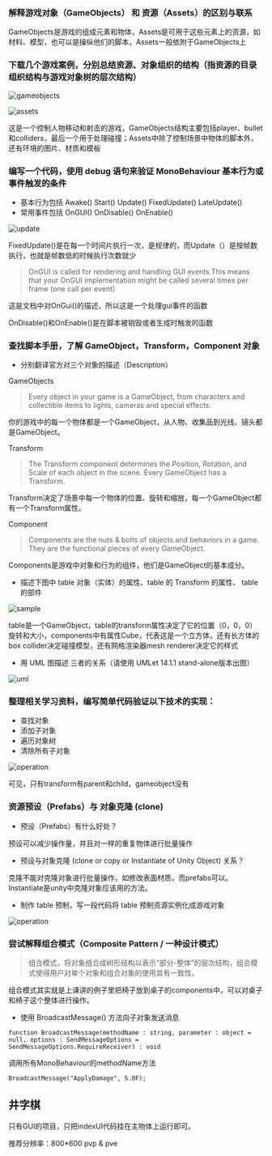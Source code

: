 ### 解释游戏对象（GameObjects） 和 资源（Assets）的区别与联系

GameObjects是游戏的组成元素和物体，Assets是可用于这些元素上的资源，如材料、模型，也可以是操纵他们的脚本，Assets一般依附于GameObjects上  


### 下载几个游戏案例，分别总结资源、对象组织的结构（指资源的目录组织结构与游戏对象树的层次结构）

![gameobjects](questions/gameobjects.jpg)

![assets](questions/assets.jpg)

这是一个控制人物移动和射击的游戏，GameObjects结构主要包括player、bullet和colliders，最后一个用于处理碰撞；Assets中除了控制场景中物体的脚本外，还有环境的图片、材质和模板


### 编写一个代码，使用 debug 语句来验证 MonoBehaviour 基本行为或事件触发的条件

* 基本行为包括 Awake() Start() Update() FixedUpdate() LateUpdate()
* 常用事件包括 OnGUI() OnDisable() OnEnable()

![update](questions/update.jpg)

FixedUpdate()是在每一个时间片执行一次，是规律的，而Update（）是按帧数执行，也就是帧数低的时候执行次数就少

> OnGUI is called for rendering and handling GUI events.This means that your OnGUI implementation might be called several times per frame (one call per event)

这是文档中对OnGui()的描述，所以这是一个处理gui事件的函数

OnDisable()和OnEnable()是在脚本被销毁或者生成时触发的函数

### 查找脚本手册，了解 GameObject，Transform，Component 对象

* 分别翻译官方对三个对象的描述（Description）

GameObjects
> Every object in your game is a GameObject, from characters and collectible items to lights, cameras and special effects. 

你的游戏中的每一个物体都是一个GameObject，从人物、收集品到光线、镜头都是GameObject。

Transform
> The Transform component determines the Position, Rotation, and Scale of each object in the scene. Every GameObject has a Transform.

Transform决定了场景中每一个物体的位置、旋转和缩放，每一个GameObject都有一个Transform属性。

Component
> Components are the nuts & bolts of objects and behaviors in a game. They are the functional pieces of every GameObject.

Components是游戏中对象和行为的组件，他们是GameObject的基本成分。

* 描述下图中 table 对象（实体）的属性、table 的 Transform 的属性、 table 的部件

![sample](questions/sample.jpg)

table是一个GameObject，table的transform属性决定了它的位置（0，0，0）旋转和大小，components中有属性Cube，代表这是一个立方体，还有长方体的box collider决定碰撞模型，还有网格渲染器mesh renderer决定它的样式

* 用 UML 图描述 三者的关系（请使用 UMLet 14.1.1 stand-alone版本出图）

![uml](questions/umla.jpg)

### 整理相关学习资料，编写简单代码验证以下技术的实现：

* 查找对象
* 添加子对象
* 遍历对象树
* 清除所有子对象

![operation](questions/operation.jpg)

可见，只有transform有parent和child，gameobject没有

### 资源预设（Prefabs）与 对象克隆 (clone)

* 预设（Prefabs）有什么好处？

预设可以减少操作量，并且对一样的重复物体进行批量操作

* 预设与对象克隆 (clone or copy or Instantiate of Unity Object) 关系？

克隆不能对克隆对象进行批量操作，如修改表面材质，而prefabs可以。 Instantiate是unity中克隆对象应该用的方法。

* 制作 table 预制，写一段代码将 table 预制资源实例化成游戏对象

![operation](questions/prefabs.jpg)

### 尝试解释组合模式（Composite Pattern / 一种设计模式）

> 组合模式，将对象组合成树形结构以表示“部分-整体”的层次结构，组合模式使得用户对单个对象和组合对象的使用具有一致性。

组合模式其实就是上课讲的例子里把椅子放到桌子的components中，可以对桌子和椅子这个整体进行操作。

* 使用 BroadcastMessage() 方法向子对象发送消息

`function BroadcastMessage(methodName : string, parameter : object = null, options : SendMessageOptions = SendMessageOptions.RequireReceiver) : void`

调用所有MonoBehaviour的methodName方法

`BroadcastMessage("ApplyDamage", 5.0F);`

## 井字棋

只有GUI的项目，只把indexUI代码挂在主物体上运行即可。

推荐分辨率：800*600
pvp & pve